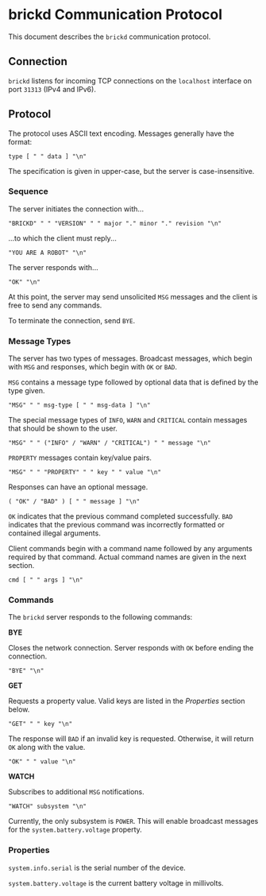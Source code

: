 brickd Communication Protocol
=============================

This document describes the `brickd` communication protocol.


Connection
----------

`brickd` listens for incoming TCP connections on the `localhost` interface on
port `31313` (IPv4 and IPv6).


Protocol
--------

The protocol uses ASCII text encoding. Messages generally have the format:

    type [ " " data ] "\n"

The specification is given in upper-case, but the server is case-insensitive.

### Sequence

The server initiates the connection with...

    "BRICKD" " " "VERSION" " " major "." minor "." revision "\n"

...to which the client must reply...

    "YOU ARE A ROBOT" "\n"

The server responds with...

    "OK" "\n"

At this point, the server may send unsolicited `MSG` messages and the client is
free to send any commands.

To terminate the connection, send `BYE`.

### Message Types

The server has two types of messages. Broadcast messages, which begin with `MSG`
and responses, which begin with `OK` or `BAD`.

`MSG` contains a message type followed by optional data that is defined by the
type given.

    "MSG" " " msg-type [ " " msg-data ] "\n"

The special message types of `INFO`, `WARN` and `CRITICAL` contain messages
that should be shown to the user.

    "MSG" " " ("INFO" / "WARN" / "CRITICAL") " " message "\n"

`PROPERTY` messages contain key/value pairs.

    "MSG" " " "PROPERTY" " " key " " value "\n"

Responses can have an optional message.

    ( "OK" / "BAD" ) [ " " message ] "\n"

`OK` indicates that the previous command completed successfully. `BAD` indicates
that the previous command was incorrectly formatted or contained illegal
arguments.

Client commands begin with a command name followed by any arguments required
by that command. Actual command names are given in the next section.

    cmd [ " " args ] "\n"


### Commands

The `brickd` server responds to the following commands:

**BYE**

Closes the network connection. Server responds with `OK` before ending the
connection.

    "BYE" "\n"

**GET**

Requests a property value. Valid keys are listed in the *Properties* section
below.

    "GET" " " key "\n"

The response will `BAD` if an invalid key is requested. Otherwise, it will
return `OK` along with the value.

    "OK" " " value "\n"

**WATCH**

Subscribes to additional `MSG` notifications.

    "WATCH" subsystem "\n"

Currently, the only subsystem is `POWER`. This will enable broadcast messages
for the `system.battery.voltage` property.


### Properties

`system.info.serial` is the serial number of the device.

`system.battery.voltage` is the current battery voltage in millivolts.
